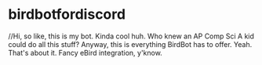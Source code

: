 # birdbotfordiscord
//Hi, so like, this is my bot. Kinda cool huh. Who knew an AP Comp Sci A kid could do all this stuff? Anyway, this is everything BirdBot has to offer. Yeah. That's about it. Fancy eBird integration, y'know.
